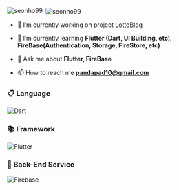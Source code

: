 
          
<p><img align="left" src="https://github-readme-stats.vercel.app/api/top-langs?username=seonho99&show_icons=true&locale=en&layout=compact" alt="seonho99" /></p>
     
<p>&nbsp;<img align="center" src="https://github-readme-stats.vercel.app/api?username=seonho99&show_icons=true&locale=en" alt="seonho99" /></p>
     
- 🔭 I’m currently working on project [LottoBlog](https://github.com/seonho99/lottoblog)
     
- 🌱 I’m currently learning **Flutter (Dart, UI Building, etc), FireBase(Authentication, Storage, FireStore, etc)**
     
- 💬 Ask me about **Flutter, FireBase**
      
- 📫 How to reach me **pandapad10@gmail.com**
     
### 📋 Language
![Dart](https://img.shields.io/badge/dart-%230175C2.svg?style=for-the-badge&logo=dart&logoColor=white)

### 📚 Framework
![Flutter](https://img.shields.io/badge/Flutter-%2302569B.svg?style=for-the-badge&logo=Flutter&logoColor=white)

### 💾 Back-End Service
![Firebase](https://img.shields.io/badge/firebase-a08021?style=for-the-badge&logo=firebase&logoColor=ffcd34)
